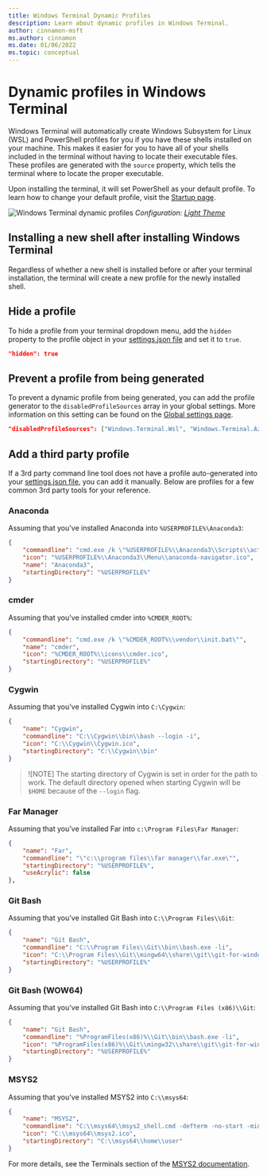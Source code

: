 ```yaml
---
title: Windows Terminal Dynamic Profiles
description: Learn about dynamic profiles in Windows Terminal.
author: cinnamon-msft
ms.author: cinnamon
ms.date: 01/06/2022
ms.topic: conceptual
---
```


# Dynamic profiles in Windows Terminal

Windows Terminal will automatically create Windows Subsystem for Linux (WSL) and PowerShell profiles for you if you have these shells installed on your machine. This makes it easier for you to have all of your shells included in the terminal without having to locate their executable files. These profiles are generated with the `source` property, which tells the terminal where to locate the proper executable.

Upon installing the terminal, it will set PowerShell as your default profile. To learn how to change your default profile, visit the [Startup page](./customize-settings/startup.md).

![Windows Terminal dynamic profiles](./images/dynamic-profiles.png)
_Configuration: [Light Theme](./custom-terminal-gallery/frosted-glass-theme.md)_

## Installing a new shell after installing Windows Terminal

Regardless of whether a new shell is installed before or after your terminal installation, the terminal will create a new profile for the newly installed shell.

## Hide a profile

To hide a profile from your terminal dropdown menu, add the `hidden` property to the profile object in your [settings.json file](./install.md#settings-json-file) and set it to `true`.

```json
"hidden": true
```

## Prevent a profile from being generated

To prevent a dynamic profile from being generated, you can add the profile generator to the `disabledProfileSources` array in your global settings. More information on this setting can be found on the [Global settings page](./customize-settings/startup.md#disable-dynamic-profiles).

```json
"disabledProfileSources": ["Windows.Terminal.Wsl", "Windows.Terminal.Azure", "Windows.Terminal.PowershellCore", "Windows.Terminal.SSH"]
```

## Add a third party profile

If a 3rd party command line tool does not have a profile auto-generated into your [settings.json file](./install.md#settings-json-file), you can add it manually. Below are profiles for a few common 3rd party tools for your reference.

### Anaconda

Assuming that you've installed Anaconda into `%USERPROFILE%\Anaconda3`:

```json
{
    "commandline": "cmd.exe /k \"%USERPROFILE%\\Anaconda3\\Scripts\\activate.bat %USERPROFILE%\\Anaconda3\"",
    "icon": "%USERPROFILE%\\Anaconda3\\Menu\\anaconda-navigator.ico",
    "name": "Anaconda3",
    "startingDirectory": "%USERPROFILE%"
}
```

### cmder

Assuming that you've installed cmder into `%CMDER_ROOT%`:

```json
{
    "commandline": "cmd.exe /k \"%CMDER_ROOT%\\vendor\\init.bat\"",
    "name": "cmder",
    "icon": "%CMDER_ROOT%\\icons\\cmder.ico",
    "startingDirectory": "%USERPROFILE%"
}
```

### Cygwin

Assuming that you've installed Cygwin into `C:\Cygwin`:

```json
{
    "name": "Cygwin",
    "commandline": "C:\\Cygwin\\bin\\bash --login -i",
    "icon": "C:\\Cygwin\\Cygwin.ico",
    "startingDirectory": "C:\\Cygwin\\bin"
}
```

> ![NOTE]
> The starting directory of Cygwin is set in order for the path
to work. The default directory opened when starting Cygwin will be `$HOME` because
of the `--login` flag.

### Far Manager

Assuming that you've installed Far into `c:\Program Files\Far Manager`:

```json
{
    "name": "Far",
    "commandline": "\"c:\\program files\\far manager\\far.exe\"",
    "startingDirectory": "%USERPROFILE%",
    "useAcrylic": false
},
```

### Git Bash

Assuming that you've installed Git Bash into `C:\\Program Files\\Git`:

```json
{
    "name": "Git Bash",
    "commandline": "C:\\Program Files\\Git\\bin\\bash.exe -li",
    "icon": "C:\\Program Files\\Git\\mingw64\\share\\git\\git-for-windows.ico",
    "startingDirectory": "%USERPROFILE%"
}
````

### Git Bash (WOW64)

Assuming that you've installed Git Bash into `C:\\Program Files (x86)\\Git`:

```json
{
    "name": "Git Bash",
    "commandline": "%ProgramFiles(x86)%\\Git\\bin\\bash.exe -li",
    "icon": "%ProgramFiles(x86)%\\Git\\mingw32\\share\\git\\git-for-windows.ico",
    "startingDirectory": "%USERPROFILE%"
}
```

### MSYS2

Assuming that you've installed MSYS2 into `C:\\msys64`:

```json
{
    "name": "MSYS2",
    "commandline": "C:\\msys64\\msys2_shell.cmd -defterm -no-start -mingw64",
    "icon": "C:\\msys64\\msys2.ico",
    "startingDirectory": "C:\\msys64\\home\\user"
}
```

For more details, see the Terminals section of the [MSYS2 documentation](https://www.msys2.org/docs/terminals/#windows-terminal).
